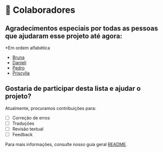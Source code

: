 # 🤝 Colaboradores

## Agradecimentos especiais por todas as pessoas que ajudaram esse projeto até agora:

\*Em ordem alfabética

* [Bruna](#)
* [Danieli](#)
* [Pedro](#)
* [Priscylla](#)

## Gostaria de participar desta lista e ajudar o projeto?

Atualmente, procuramos contribuições para:

- [ ] Correção de erros
- [ ] Traduções
- [ ] Revisão textual
- [ ] Feedback

Para mais informações, consulte nosso guia geral [README](README.md).
